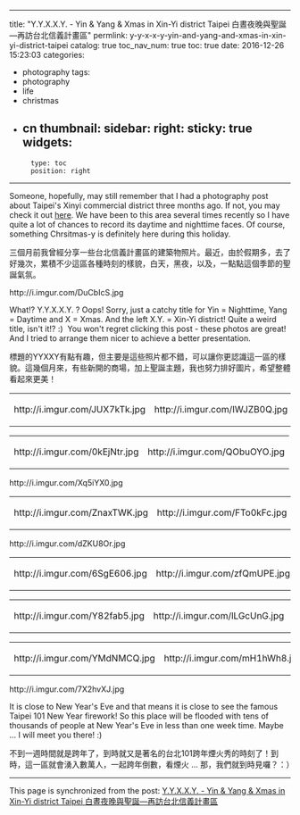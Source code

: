 
---
title: "Y.Y.X.X.Y. - Yin & Yang & Xmas in Xin-Yi district Taipei  白晝夜晚與聖誕—再訪台北信義計畫區"
permlink: y-y-x-x-y-yin-and-yang-and-xmas-in-xin-yi-district-taipei
catalog: true
toc_nav_num: true
toc: true
date: 2016-12-26 15:23:03
categories:
- photography
tags:
- photography
- life
- christmas
- cn
thumbnail: 
sidebar:
    right:
        sticky: true
widgets:
    -
        type: toc
        position: right
---


<html>
<p>Someone, hopefully, may still remember that I had a photography post about Taipei's Xinyi commercial district three months ago. If not, you may check it out <a href="https://steemit.com/photography/@deanliu/a-walk-in-taipei-s-xinyi-commercial-district">here</a>. We have been to this area several times recently so I have quite a lot of chances to record its daytime and nighttime faces. Of course, something Chrsitmas-y is definitely here during this holiday.</p>
<p>三個月前我曾經分享一些台北信義計畫區的建築物照片。最近，由於假期多，去了好幾次，累積不少這區各種時刻的樣貌，白天，黑夜，以及，一點點這個季節的聖誕氣氛。</p>
<p>http://i.imgur.com/DuCbIcS.jpg</p>
<p>What!? Y.Y.X.X.Y. ? Oops! Sorry, just a catchy title for Yin = Nighttime, Yang = Daytime and X = Xmas. And the left X.Y. = Xin-Yi district! Quite a weird title, isn't it!? :) &nbsp;You won't regret clicking this post - these photos are great! And I tried to arrange them nicer to achieve a better presentation.</p>
<p>標題的YYXXY有點有趣，但主要是這些照片都不錯，可以讓你更認識這一區的樣貌。這幾個月來，有些新開的商場，加上聖誕主題，我也努力排好圖片，希望整體看起來更美！</p>
<table>
<tr>
<td><p>http://i.imgur.com/JUX7kTk.jpg</p></td>
<td><p>http://i.imgur.com/IWJZB0Q.jpg</p></td>
</tr>
</table>
<table>
<tr>
<td><p>http://i.imgur.com/0kEjNtr.jpg</p></td>
<td><p>http://i.imgur.com/QObuOYO.jpg</p></td>
</tr>
</table>
<p>http://i.imgur.com/Xq5iYX0.jpg</p>
<table>
<tr>
<td><p>http://i.imgur.com/ZnaxTWK.jpg</p></td>
<td><p>http://i.imgur.com/FTo0kFc.jpg</p></td>
</tr>
</table>
<p>http://i.imgur.com/dZKU8Or.jpg</p>
<table>
<tr>
<td><p>http://i.imgur.com/6SgE606.jpg</p></td>
<td><p>http://i.imgur.com/zfQmUPE.jpg</p></td>
</tr>
</table>
<table>
<tr>
<td><p>http://i.imgur.com/Y82fab5.jpg</p></td>
<td><p>http://i.imgur.com/lLGcUnG.jpg</p></td>
<td><p>http://i.imgur.com/Rm5OD77.jpg</p></td>
</tr>
</table>
<table>
<tr>
<td><p>http://i.imgur.com/YMdNMCQ.jpg</p></td>
<td><p>http://i.imgur.com/mH1hWh8.jpg</p></td>
</tr>
</table>
<p>http://i.imgur.com/7X2hvXJ.jpg</p>

<p>It is close to New Year's Eve and that means it is close to see the famous Taipei 101 New Year firework! So this place will be flooded with tens of thousands of people at New Year's Eve in less than one week time. Maybe ... I will meet you there! :)</p>
<p>不到一週時間就是跨年了，到時就又是著名的台北101跨年煙火秀的時刻了！到時，這一區就會湧入數萬人，一起跨年倒數，看煙火 ... 那，我們就到時見囉？：）</p>
</html>

- - -

This page is synchronized from the post: [Y.Y.X.X.Y. - Yin & Yang & Xmas in Xin-Yi district Taipei  白晝夜晚與聖誕—再訪台北信義計畫區](https://steemit.com/@deanliu/y-y-x-x-y-yin-and-yang-and-xmas-in-xin-yi-district-taipei)
